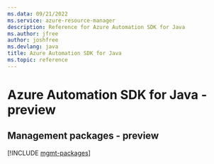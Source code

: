 ```yaml
---
ms.data: 09/21/2022
ms.service: azure-resource-manager
description: Reference for Azure Automation SDK for Java
ms.author: jfree
author: joshfree
ms.devlang: java
title: Azure Automation SDK for Java
ms.topic: reference
---
```

# Azure Automation SDK for Java - preview

## Management packages - preview
[!INCLUDE [mgmt-packages](automation-mgmt-index.md)]
